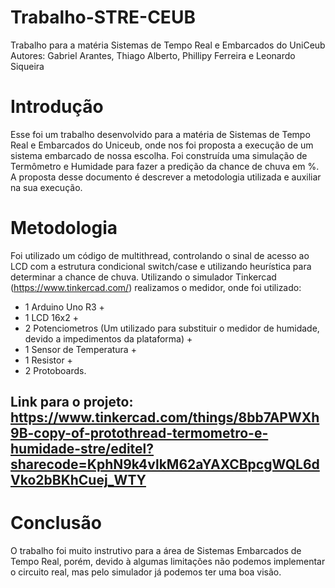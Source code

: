 # Trabalho-STRE-CEUB
Trabalho para a matéria Sistemas de Tempo Real e Embarcados do UniCeub
Autores: Gabriel Arantes, Thiago Alberto, Phillipy Ferreira e Leonardo Siqueira

# Introdução

Esse foi um trabalho desenvolvido para a matéria de Sistemas de Tempo Real e Embarcados do Uniceub, onde nos foi proposta a execução de um sistema embarcado de nossa escolha.
Foi construída uma simulação de Termômetro e Humidade para fazer a predição da chance de chuva em %. A proposta desse documento é descrever a metodologia utilizada e auxiliar na sua execução.

# Metodologia

Foi utilizado um código de multithread, controlando o sinal de acesso ao LCD com a estrutura condicional switch/case e utilizando heurística para determinar a chance de chuva.
Utilizando o simulador Tinkercad (https://www.tinkercad.com/) realizamos o medidor, onde foi utilizado:

* 1 Arduino Uno R3 + 
* 1 LCD 16x2 + 
* 2 Potenciometros (Um utilizado para substituir o medidor de humidade, devido a impedimentos da plataforma) +
* 1 Sensor de Temperatura +
* 1 Resistor +
* 2 Protoboards.

## Link para o projeto: https://www.tinkercad.com/things/8bb7APWXh9B-copy-of-protothread-termometro-e-humidade-stre/editel?sharecode=KphN9k4vlkM62aYAXCBpcgWQL6dVko2bBKhCuej_WTY

# Conclusão

O trabalho foi muito instrutivo para a área de Sistemas Embarcados de Tempo Real, porém, devido à algumas limitações não podemos implementar o circuito real, mas pelo simulador já podemos ter uma boa visão.
